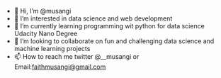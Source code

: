 - 👋 Hi, I’m @musangi
- 👀 I’m interested in data science and web development
- 🌱 I’m currently learning programming wit python for data science Udacity Nano Degree
- 💞️ I’m looking to collaborate on fun and challenging data science and machine learning projects
- 📫 How to reach me twitter @__musangi  or Email:faithmusangi@gmail.com

<!---
musangi/musangi is a ✨ special ✨ repository because its `README.md` (this file) appears on your GitHub profile.
You can click the Preview link to take a look at your changes.
--->
